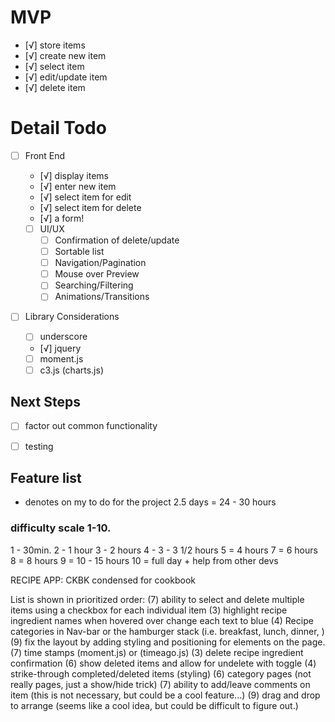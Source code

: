 # MVP
- [√] store items
 - [√] create new item
 - [√] select item
 - [√] edit/update item
 - [√] delete item


 # Detail Todo
 - [ ] Front End
   - [√] display items
   - [√] enter new item
   - [√] select item for edit
   - [√] select item for delete
   - [√] a form!

   - [ ] UI/UX
     - [ ] Confirmation of delete/update
     - [ ] Sortable list
     - [ ] Navigation/Pagination
     - [ ] Mouse over Preview
     - [ ] Searching/Filtering
     - [ ] Animations/Transitions

  - [ ] Library Considerations
    - [ ] underscore
    - [√] jquery
    - [ ] moment.js
    - [ ] c3.js (charts.js)

 ## Next Steps

  - [ ] factor out common functionality
  - [ ] testing


  ## Feature list
  * denotes on my to do for the project
  2.5 days = 24 - 30 hours

  ### difficulty scale 1-10. 
  1 - 30min.
  2 - 1 hour
  3 - 2 hours
  4 - 3 - 3 1/2 hours
  5 = 4 hours
  7 = 6 hours
  8 = 8 hours
  9 = 10 - 15 hours
  10 = full day + help from other devs
  
  RECIPE APP: CKBK condensed for cookbook

  List is shown in prioritized order:
  (7) ability to select and delete multiple items using a checkbox for each individual item
  (3) highlight recipe ingredient names when hovered over change each text to blue
  (4) Recipe categories in Nav-bar or the hamburger stack (i.e. breakfast, lunch, dinner,  )
  (9) fix the layout by adding styling and positioning for elements on the page.
  (7) time stamps (moment.js) or (timeago.js)
  (3) delete recipe ingredient confirmation
  (6) show deleted items and allow for undelete with toggle
  (4) strike-through completed/deleted items (styling)
  (6) category pages (not really pages, just a show/hide trick)
  (7) ability to add/leave comments on item (this is not necessary, but could be a cool feature...)
  (9) drag and drop to arrange (seems like a cool idea, but could be difficult to figure out.)

  
  
 
  


 





